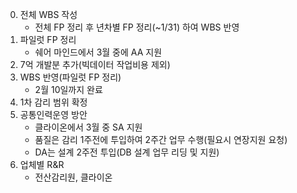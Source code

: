 0. 전체 WBS 작성
   + 전체 FP 정리 후 년차별 FP 정리(~1/31) 하여 WBS 반영
1. 파일럿 FP 정리
   + 쉐어 마인드에서 3월 중에 AA 지원 
2. 7억 개발분 추가(빅데이터 작업비용 제외)
3. WBS 반영(파일럿 FP 정리)
   + 2월 10일까지 완료
4. 1차 감리 범위 확정
5. 공통인력운영 방안
   + 클라이온에서  3월 중 SA 지원
   + 품질은 감리 1주전에 투입하여 2주간 업무 수행(필요시 연장지원 요청)
   + DA는 설계 2주전 투입(DB 설계 업무 리딩 및 지원)
6. 업체별 R&R
   + 전산감리원, 클라이온